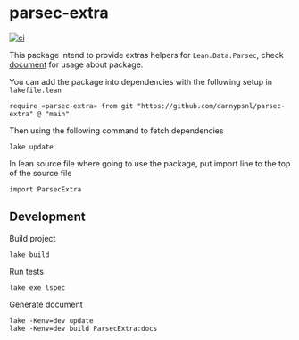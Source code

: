 # parsec-extra

[![ci](https://github.com/dannypsnl/parsec-extra/actions/workflows/ci.yaml/badge.svg)](https://github.com/dannypsnl/parsec-extra/actions/workflows/ci.yaml)

This package intend to provide extras helpers for `Lean.Data.Parsec`, check [document](https://dannypsnl.github.io/parsec-extra/ParsecExtra.html) for usage about package.

You can add the package into dependencies with the following setup in `lakefile.lean`

```lean
require «parsec-extra» from git "https://github.com/dannypsnl/parsec-extra" @ "main"
```

Then using the following command to fetch dependencies

```shell
lake update
```

In lean source file where going to use the package, put import line to the top of the source file

```lean
import ParsecExtra
```

## Development

Build project

```shell
lake build
```

Run tests

```shell
lake exe lspec
```

Generate document

```shell
lake -Kenv=dev update
lake -Kenv=dev build ParsecExtra:docs
```
